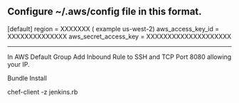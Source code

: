 Configure ~/.aws/config file in this format.
-------------------------------------------------------------------------------------------

[default]
region = XXXXXXX  ( example us-west-2)
aws_access_key_id = XXXXXXXXXXXXXX
aws_secret_access_key = XXXXXXXXXXXXXXXXXXXX

-------------------------------------------------------------------------------------------

In AWS Default Group Add Inbound Rule to SSH and TCP Port 8080 allowing your IP.


Bundle Install

chef-client -z jenkins.rb

